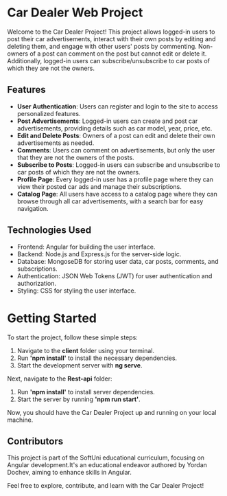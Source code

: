 <h1>Car Dealer Web Project</h1>

Welcome to the Car Dealer Project! This project allows logged-in users to post their car advertisements, interact with their own posts by editing and deleting them, and engage with other users' posts by commenting. Non-owners of a post can comment on the post but cannot edit or delete it. Additionally, logged-in users can subscribe/unsubscribe to car posts of which they are not the owners.

<h2>Features</h2>
  <ul>
    <li><strong>User Authentication</strong>: Users can register and login to the site to access personalized features.</li>
    <li><strong>Post Advertisements</strong>: Logged-in users can create and post car advertisements, providing details such as car model, year, price, etc.</li>
    <li><strong>Edit and Delete Posts</strong>: Owners of a post can edit and delete their own advertisements as needed.</li>
    <li><strong>Comments</strong>: Users can comment on advertisements, but only the user that they are not the owners of the posts.</li>
    <li><strong>Subscribe to Posts</strong>: Logged-in users can subscribe and unsubscribe to car posts of which they are not the owners.</li>
    <li><strong>Profile Page</strong>: Every logged-in user has a profile page where they can view their posted car ads and manage their subscriptions.</li>
    <li><strong>Catalog Page</strong>: All users have access to a catalog page where they can browse through all car advertisements, with a search bar for easy navigation.</li>
  </ul>

<h2>Technologies Used</h2>
  <ul>
    <li>Frontend: Angular for building the user interface.</li>
    <li>Backend: Node.js and Express.js for the server-side logic.</li>
    <li>Database: MongoseDB for storing user data, car posts, comments, and subscriptions.</li>
    <li>Authentication: JSON Web Tokens (JWT) for user authentication and authorization.</li>
    <li>Styling: CSS for styling the user interface.</li>
  </ul>

<h1>Getting Started</h1>

To start the project, follow these simple steps:

1.  Navigate to the <b>client</b> folder using your terminal.
2.  Run <b>'npm install'</b> to install the necessary dependencies.
3.  Start the development server with <b>ng serve</b>.

Next, navigate to the <b>Rest-api</b> folder:

1.  Run <b>'npm install'</b> to install server dependencies.
2.  Start the server by running <b>'npm run start'</b>.

Now, you should have the Car Dealer Project up and running on your local machine.

 <h2>Contributors</h2>
This project is part of the SoftUni educational curriculum, focusing on Angular development.It's an educational endeavor authored by Yordan Dochev, aiming to enhance skills in Angular.

Feel free to explore, contribute, and learn with the Car Dealer Project!
